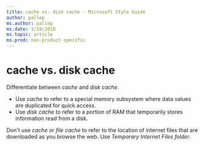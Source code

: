 ```yaml
---
title: cache vs. disk cache - Microsoft Style Guide
author: pallep
ms.author: pallep
ms.date: 1/19/2018
ms.topic: article
ms.prod: non-product-specific
---
```


# cache vs. disk cache

Differentiate between *cache* and *disk cache*. 

  - Use *cache* to refer to a special memory subsystem where data values are duplicated for quick access. 
  - Use *disk cache* to refer to a portion of RAM that temporarily stores information read from a disk. 

Don't use *cache* or *file cache* to refer to the location of internet files that are downloaded as you browse the web. Use *Temporary Internet Files folder*.
